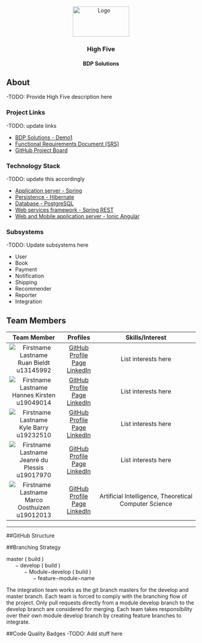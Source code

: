 
<!-- PROJECT SHIELDS -->
<!--
*** I'm using markdown "reference style" links for readability.
*** Reference links are enclosed in brackets [ ] instead of parentheses ( ).
*** See the bottom of this document for the declaration of the reference variables
*** for contributors-url, forks-url, etc. This is an optional, concise syntax you may use.
*** https://www.markdownguide.org/basic-syntax/#reference-style-links
-->

<!-- PROJECT LOGO -->


<br />

<p align="center">
  <a href="https://github.com/COS301-SE-2021/CrowdBook_Gamma">
    <img src="https://www.agilebridge.co.za/wp-content/uploads/2019/04/logo-head.png" alt="Logo" width="150" height="80">
  </a>

<h3 align="center">High Five</h3>
<h4 align="center">BDP Solutions</h4>




[comment]: <> (<!-- TABLE OF CONTENTS -->)

[comment]: <> (<details open="open">)

[comment]: <> (  <summary><h2 style="display: inline-block">Table of Contents</h2></summary>)

[comment]: <> (  <ol>)

[comment]: <> (    <li>)

[comment]: <> (      <a href="#about-the-project">About The Project</a>)

[comment]: <> (      <ul>)

[comment]: <> (        <li><a href="#built-with">Built With</a></li>)

[comment]: <> (      </ul>)

[comment]: <> (    </li>)

[comment]: <> (    <li>)

[comment]: <> (      <a href="#getting-started">Getting Started</a>)

[comment]: <> (      <ul>)

[comment]: <> (        <li><a href="#prerequisites">Prerequisites</a></li>)

[comment]: <> (        <li><a href="#installation">Installation</a></li>)

[comment]: <> (      </ul>)

[comment]: <> (    </li>)

[comment]: <> (    <li><a href="#usage">Usage</a></li>)

[comment]: <> (    <li><a href="#roadmap">Roadmap</a></li>)

[comment]: <> (    <li><a href="#contributing">Contributing</a></li>)

[comment]: <> (    <li><a href="#license">License</a></li>)

[comment]: <> (    <li><a href="#contact">Contact</a></li>)

[comment]: <> (    <li><a href="#acknowledgements">Acknowledgements</a></li>)

[comment]: <> (  </ol>)

[comment]: <> (</details>)



<!-- ABOUT THE PROJECT -->
## About

-TODO: Provide High Five description here

### Project Links
-TODO: update links
* []()[BDP Solutions - Demo1](https://hibernate.org/)
* []()[Functional Requirements Document (SRS)](https://www.overleaf.com/9933879569jqwxmfqkbjcx)
* []()[GitHub Project Board](https://hibernate.org/)

### Technology Stack
-TODO: update this accordingly
* []()[Application server - Spring](https://spring.io/projects/spring-boot)
* []()[Persistence - Hibernate](https://hibernate.org/)
* []()[Database - PostgreSQL](https://www.postgresql.org/)
* []()[Web services framework - Spring REST](https://spring.io/guides/tutorials/rest/)
* []()[Web and Mobile application server - Ionic Angular](https://ionicframework.com/docs/angular/your-first-app)

### Subsystems
-TODO: Update subsystems here
* User
* Book
* Payment
* Notification
* Shipping
* Recommender
* Reporter
* Integration


## Team Members

| **Team Member** | **Profiles** | **Skills/Interest**
| :-----: | :-----: | :-----: |
| ![Firstname Lastname](https://pbs.twimg.com/profile_images/1370182726222020610/HYRxODnM_400x400.jpg "Ruan Bieldt") <br/> Ruan Bieldt <br/> u13145992 | [GitHub](https://github.com/CalebJohnstone) <br/> [Profile Page](https://gitusername.github.io/) <br/> [LinkedIn](https://www.linkedin.com/in/caleb-johnstone-94368a132/) <br/> | List interests here |
| ![Firstname Lastname](https://pbs.twimg.com/profile_images/1370182726222020610/HYRxODnM_400x400.jpg "Hannes Kirsten") <br/> Hannes Kirsten <br/> u19049014 | [GitHub](https://github.com/Adrian-Rae-19004029) <br/> [Profile Page](https://Adrian-Rae-19004029.github.io/) <br/> [LinkedIn](https://www.linkedin.com/in/adrian-rae-5796b31bb/) <br/> | List interests here |
| ![Firstname Lastname](https://pbs.twimg.com/profile_images/1370182726222020610/HYRxODnM_400x400.jpg "Kyle Barry") <br/> Kyle Barry <br/> u19232510 | [GitHub](https://github.com/simrxn-r) <br/> [Profile Page](https://simrxn-r.github.io/) <br/> [LinkedIn](https://www.linkedin.com/in/simran-rathilal-a26a7b20b/) <br/> | List interests here |
| ![Firstname Lastname](https://pbs.twimg.com/profile_images/1370182726222020610/HYRxODnM_400x400.jpg "Jeanré du Plessis") <br/> Jeanré du Plessis <br/> u19017970 | [GitHub](https://github.com/glithcy) <br/> [Profile Page](https://glithcy.github.io/) <br/> [LinkedIn](https://www.linkedin.com/in/michaela-schormann/) <br/> | List interests here |
| ![Firstname Lastname](https://media-exp1.licdn.com/dms/image/C4D03AQGC-ldtLJjoow/profile-displayphoto-shrink_200_200/0/1618479763493?e=1623888000&v=beta&t=WVhTWbYzzf_wrM30LllQCd7zzSq-_wekgdbfFQIfCcQ "Marco Oosthuizen") <br/> Marco Oosthuizen <br/> u19012013 | [GitHub](https://github.com/Marco-Oosthuizen) <br/> [Profile Page](https://github.com/Marco-Oosthuizen.github.io/) <br/> [LinkedIn](https://www.linkedin.com/in/marco-oosthuizen-369b9320b/) <br/> | Artificial Intelligence, Theoretical Computer Science |

---

##GitHub Structure

##Branching Strategy

master ( build )
</br>
&nbsp;&nbsp;&nbsp;&nbsp;&nbsp;&nbsp;− develop ( build )
</br>
&nbsp;&nbsp;&nbsp;&nbsp;&nbsp;&nbsp;&nbsp;&nbsp;&nbsp;&nbsp;&nbsp;&nbsp;− Module−develop ( build )
</br>
&nbsp;&nbsp;&nbsp;&nbsp;&nbsp;&nbsp;&nbsp;&nbsp;&nbsp;&nbsp;&nbsp;&nbsp;&nbsp;&nbsp;&nbsp;&nbsp;&nbsp;&nbsp;− feature−module−name

The integration team works as the git branch masters for the develop and master branch. Each
team is forced to comply with the branching flow of the project. Only pull requests directly from
a module develop branch to the develop branch are considered for merging. Each team takes responsibility
over their own module develop branch by creating feature branches to integrate.

##Code Quality Badges
-TODO: Add stuff here

<!-- MARKDOWN LINKS & IMAGES -->
<!-- https://www.markdownguide.org/basic-syntax/#reference-style-links -->
[contributors-shield]: https://img.shields.io/github/contributors/github_username/repo.svg?style=for-the-badge
[contributors-url]: https://github.com/github_username/repo/graphs/contributors
[forks-shield]: https://img.shields.io/github/forks/github_username/repo.svg?style=for-the-badge
[forks-url]: https://github.com/github_username/repo/network/members
[stars-shield]: https://img.shields.io/github/stars/github_username/repo.svg?style=for-the-badge
[stars-url]: https://github.com/github_username/repo/stargazers
[issues-shield]: https://img.shields.io/github/issues/github_username/repo.svg?style=for-the-badge
[issues-url]: https://github.com/github_username/repo/issues
[license-shield]: https://img.shields.io/github/license/github_username/repo.svg?style=for-the-badge
[license-url]: https://github.com/github_username/repo/blob/master/LICENSE.txt
[linkedin-shield]: https://img.shields.io/badge/-LinkedIn-black.svg?style=for-the-badge&logo=linkedin&colorB=555
[linkedin-url]: https://linkedin.com/in/github_username
